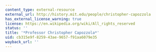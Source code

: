 ```yaml
---
content_type: external-resource
external_url: http://history.mit.edu/people/christopher-capozzola
has_external_license_warning: true
license: https://en.wikipedia.org/wiki/All_rights_reserved
status: ''
title: '*Professor Christopher Capozzola*'
uid: cb315e9f-8259-43ae-9657-f91aa6079e35
wayback_url: ''
---
```

